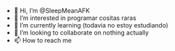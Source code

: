 - 👋 Hi, I’m @SleepMeanAFK
- 👀 I’m interested in programar cositas raras
- 🌱 I’m currently learning (todavia no estoy estudiando)
- 💞️ I’m looking to collaborate on nothing actually
- 📫 How to reach me 

<!---
SleepMeanAFK/SleepMeanAFK is a ✨ special ✨ repository because its `README.md` (this file) appears on your GitHub profile.
You can click the Preview link to take a look at your change
--->
